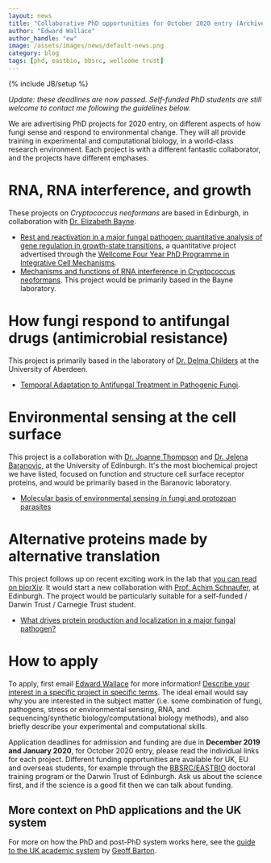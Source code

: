 ```yaml
---
layout: news
title: "Collaborative PhD opportunities for October 2020 entry (Archive)"
author: "Edward Wallace"
author_handle: "ew"
image: /assets/images/news/default-news.png
category: blog
tags: [phd, eastbio, bbsrc, wellcome trust]
---
```

{% include JB/setup %}

*Update: these deadlines are now passed. Self-funded PhD students are still welcome to contact me following the guidelines below.*

We are advertising PhD projects for 2020 entry, on different aspects of how fungi sense and respond to environmental change. They will all provide training in experimental and computational biology, in a world-class research environment. Each project is with a different fantastic collaborator, and the projects have different emphases.


# RNA, RNA interference, and growth

These projects on *Cryptococcus neoformans* are based in Edinburgh, in collaboration with [Dr. Elizabeth Bayne](http://bayne.bio.ed.ac.uk/).

* [Rest and reactivation in a major fungal pathogen: quantitative analysis of gene regulation in growth-state transitions](https://www.wcb.ed.ac.uk/wcb2/sites/sbsweb2.bio.ed.ac.uk.wcb2/files/common/iCMPhD/Bayne_Wallace_iCMproject2019.pdf), a quantitative project advertised through the [Wellcome Four Year PhD Programme in Integrative Cell Mechanisms](https://www.wcb.ed.ac.uk/iCMPhD). 
* [Mechanisms and functions of RNA interference in Cryptococcus neoformans](https://www.findaphd.com/phds/project/eastbio-mechanisms-and-functions-of-rna-interference-in-cryptococcus-neoformans/?p113431). This project would be primarily based in the Bayne laboratory.


# How fungi respond to antifungal drugs (antimicrobial resistance)

This project is primarily based in the laboratory of [Dr. Delma Childers](https://www.abdn.ac.uk/people/delma.childers) at the University of Aberdeen.

* [Temporal Adaptation to Antifungal Treatment in Pathogenic Fungi](https://www.findaphd.com/phds/project/eastbio-temporal-adaptation-to-antifungal-treatment-in-pathogenic-fungi/?p114001).


# Environmental sensing at the cell surface

This project is a collaboration with [Dr. Joanne Thompson](https://www.ed.ac.uk/profile/joanne-thompson) and [Dr. Jelena Baranovic](https://www.ed.ac.uk/profile/jelena-baranovic), at the University of Edinburgh. It's the most biochemical project we have listed, focused on function and structure cell surface receptor proteins, and would be primarily based in the Baranovic laboratory.

* [Molecular basis of environmental sensing in fungi and protozoan parasites](https://www.findaphd.com/phds/project/eastbio-molecular-basis-of-environmental-sensing-in-fungi-and-protozoan-parasites/?p113534)


# Alternative proteins made by alternative translation

This project follows up on recent exciting work in the lab that [you can read on biorXiv](https://www.biorxiv.org/content/10.1101/654046v2). It would start a new collaboration with [Prof. Achim Schnaufer](https://www.ed.ac.uk/profile/achim-schnaufer), at Edinburgh. 
The project would be particularly suitable for a self-funded / Darwin Trust / Carnegie Trust student. 

* [What drives protein production and localization in a major fungal pathogen?](https://www.findaphd.com/phds/project/what-drives-protein-production-and-localization-in-a-major-fungal-pathogen/?p113548)



# How to apply

To apply, first email [Edward Wallace](/team/edward-wallace) for more information! [Describe your interest in a specific project in specific terms](https://www.ed.ac.uk/informatics/postgraduate/apply/contacting-supervisors). The ideal email would say why you are interested in the subject matter (i.e. some combination of fungi, pathogens, stress or environmental sensing, RNA, and sequencing/synthetic biology/computational biology methods), and also briefly describe your experimental and computational skills. 

Application deadlines for admission and funding are due in **December 2019 and January 2020**, for October 2020 entry, please read the individual links for each project. Different funding opportunities are available for UK, EU and overseas students, for example through the [BBSRC/EASTBIO](http://www.eastscotbiodtp.ac.uk/) doctoral training program or the Darwin Trust of Edinburgh. Ask us about the science first, and if the science is a good fit then we can talk about funding.

## More context on PhD applications and the UK system

For more on how the PhD and post-PhD system works here, see the [guide to the UK academic system](http://www.compbio.dundee.ac.uk/ftp/pdf/The_UK_Academic_system.pdf) by [Geoff Barton](http://www.compbio.dundee.ac.uk/).

